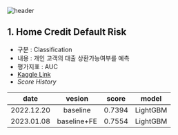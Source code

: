 ![header](https://capsule-render.vercel.app/api?type=waving&&color=auto&height=200&section=header&text=Kaggle👀&fontSize=65)

## 1. Home Credit Default Risk

- 구분 : Classification
- 내용 : 개인 고객의 대출 상환가능여부를 예측
- 평가지표 : AUC
- [Kaggle Link](https://www.kaggle.com/competitions/home-credit-default-risk)
- _Score History_

|    date    |   vesion    | score  |  model   |
| :--------: | :---------: | :----: | :------: |
| 2022.12.20 |  baseline   | 0.7394 | LightGBM |
| 2023.01.08 | baseline+FE | 0.7554 | LightGBM |
